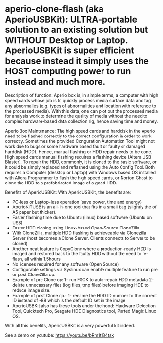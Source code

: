 # aperio-clone-flash (aka AperioUSBKit): ULTRA-portable solution to an existing solution but WITHOUT Desktop or Laptop. AperioUSBKit is super efficient because instead it simply uses the HOST computing power to run instead and much more.

Description of function: Aperio box is, in simple terms, a computer with high speed cards whose job is to quickly process media surface data and tag any abnormalies (e.g. types of abnormalities and location with reference to the processed media). With this data, one can plot out the processed media for analysis work to determine the quality of media without the need to complex hardware-based data collection rig, hence saving time and money.

Aperio Box Maintenance: The high speed cards and harddisk in the Aperio need to be flashed correctly to the correct configuration in order to work correctly. Sometimes the provided Conguration Automation Tool might not work due to bugs or some hardware based fault or faulty or damaged harddisk (HDD). Hence, manual flashing or HDD repair needs to be done. High speed cards manual flashing requires a flashing device (Altera USB Blaster). To repair the HDD, commonly, it is cloned to the basic software, or it could be simply replaced and reflashed using the Auto Config Tool. Both requires a Computer (desktop or Laptop) with Windows based OS installed with Altera Programmer to flash the high speed cards, or Norton Ghost to clone the HDD to a prefabricated image of a good HDD.

Benefits of AperioUSBKit: With AperioUSBKit, the benefits are:
* PC-less or Laptop-less operation (save power, time and energy)
* AperioKITUSB is an all-in-one tool that fits in a small bag (slightly the of A5 paper but thicker).
* Faster flashing time due to Ubuntu (linux) based software (Ubuntu on USB)
* Faster HDD cloning using Linux-based Open-Source CloneZilla
* With CloneZilla, multiple HDD flashing is achieveable via Clonezilla Server (host becomes a Clone Server. Clients connects to Server to be cloned)
* Another neat feature is CopyClone where a production-ready HDD is imaged and restored back to the faulty HDD without the need to re-flash, all within 1.5hours.
* No licenses required for any software (Open Source)
* Configurable settings via Syslinux can enable multiple feature to run pre or post CloneZilla op.
* Example of pre Clone op: 1- run FSCK to auto-repair HDD metadata 2- delete unnecassary files (log files, tmp files) before imaging HDD to reduce image size.
* Example of post Clone op.: 1- rename the HDD ID number to the correct ID instead of -88 which is the default ID set in the image
* AperioUSBKit also has these tools under the hood: Hardware Detection Tool, Quicktech Pro, Seagate HDD Diagnostics tool, Parted Magic Linux OS.

With all this benefits, AperioUSBKit is a very powerful kit indeed.

See a demo on youtube: https://youtu.be/bRm1tIB4tsk
